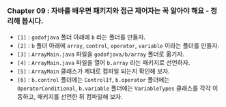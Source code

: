 
### Chapter 09 : 자바를 배우면 패키지와 접근 제어자는 꼭 알아야 해요 - 정리해 봅시다.

- `[1]` : `godofjava` 폴더 아래에 `b` 라는 폴더를 만들자.
- `[2]` : `b` 폴더 아래에 `array`, `control`, `operator`, `variable` 이라는 폴더를 만들자.
- `[3]` : `ArrayMain.java` 파일을 `godofjava/b/array` 폴더로 옮기자.
- `[4]` : `ArrayMain.java` 파일을 열어 `b.array` 라는 패키지로 선언하자.
- `[5]` : `ArrayMain` 클래스가 제대로 컴파일 되는지 확인해 보자.
- `[6]` : `b.control` 폴더에는 `ControlIf`, `b.operator` 폴더에는 `OperatorConditional`, `b.variable` 폴더에는 `VariableTypes` 클래스를 각각 이동하고, 패키지를 선언한 뒤 컴파일해 보자.
